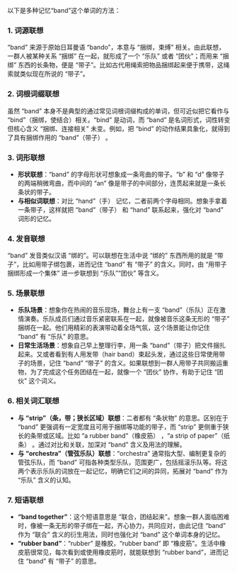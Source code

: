 以下是多种记忆“band”这个单词的方法：

### 1. 词源联想
“band” 来源于原始日耳曼语 “bando”，本意与 “捆绑，束缚” 相关。由此联想，一群人被某种关系 “捆绑” 在一起，就形成了一个 “乐队” 或者 “团伙”；而用来 “捆绑” 东西的长条物，便是 “带子”。比如古代用绳索把物品捆绑起来便于携带，这绳索就类似现在所说的 “带子”。

### 2. 词根词缀联想 
虽然 “band” 本身不是典型的通过常见词根词缀构成的单词，但可近似把它看作与 “bind”（捆绑，使结合）相关。“bind” 是动词，而 “band” 是名词形式，词性转变但核心含义 “捆绑、连接相关” 未变。例如，把 “bind” 的动作结果具象化，就得到了具有捆绑作用的 “band”（带子） 。

### 3. 词形联想 
 - **形状联想**：“band” 的字母形状可想象成一条弯曲的带子。“b” 和 “d” 像带子的两端稍微弯曲，而中间的 “an” 像是带子的中间部分，连贯起来就是一条长条状的带子。
 - **与相似词联想**：对比 “hand”（手） 记忆，二者前两个字母相同。想象手拿着一条带子，这样就把 “band”（带子） 和 “hand” 联系起来，强化对 “band” 词形的记忆。

### 4. 发音联想 
“band” 发音类似汉语 “绑的”。可以联想在生活中说 “绑的” 东西所用的就是 “带子”，比如用带子绑包裹，进而记住 “band” 有 “带子” 的含义。同时，由 “用带子捆绑形成一个集体” 进一步联想到 “乐队”“团伙” 等含义。

### 5. 场景联想 
 - **乐队场景**：想象你在热闹的音乐现场，舞台上有一支 “band”（乐队）正在激情演奏。乐队成员们通过音乐紧密联系在一起，就像被音乐这条无形的 “带子” 捆绑在一起。他们用精彩的表演带动着全场气氛，这个场景能让你记住 “band” 有 “乐队” 的意思。 
 - **日常生活场景**：想象自己早上整理行李，用一条 “band”（带子）把文件捆扎起来。又或者看到有人用发带（hair band）束起头发，通过这些日常使用带子的场景，记住 “band” “带子” 的含义。如果联想到一群人用带子共同搬运重物，为了完成这个任务团结在一起，就像一个 “团伙” 协作，有助于记住 “团伙” 这个词义。

### 6. 相关词汇联想 
 - **与 “strip”（条，带；狭长区域）联想**：二者都有 “条状物” 的意思。区别在于 “band” 更强调有一定宽度且可用于捆绑等功能的带子，而 “strip” 更侧重于狭长的条带或区域。比如 “a rubber band”（橡皮筋） ，“a strip of paper”（纸条） 。通过对比和关联，加深对 “band” 含义及用法的理解。 
 - **与 “orchestra”（管弦乐队）联想**：“orchestra” 通常指大型、编制更复杂的管弦乐队，而 “band” 可指各种类型乐队，范围更广，包括摇滚乐队等。将这两个表示乐队的词放在一起记忆，明确它们之间的异同，拓展对 “band” 作为 “乐队” 含义的认知。

### 7. 短语联想 
 - **“band together”**：这个短语意思是 “联合，团结起来”。想象一群人面临困难时，像被一条无形的带子绑在一起，齐心协力，共同应对，由此记住 “band” 作为 “联合” 含义的衍生用法，同时也强化对 “band” 这个单词本身的记忆。 
 - **“rubber band”**：“rubber” 是橡胶，“rubber band” 即 “橡皮筋”。生活中橡皮筋很常见，每次看到或使用橡皮筋时，就能联想到 “rubber band”，进而记住 “band” 有 “带子” 的意思。 